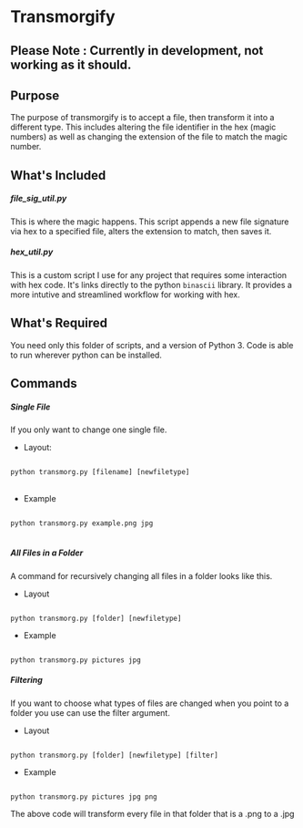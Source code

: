 # Transmorgify
## Please Note : Currently in development, not working as it should.

## Purpose
The purpose of transmorgify is to accept a file, then transform it into a
different type. This includes altering the file identifier in the hex (magic numbers)
as well as changing the extension of the file to match the magic number.

## What's Included

##### file_sig_util.py
This is where the magic happens. This script appends a new file signature via hex to a specified file, alters the extension to match, then saves it.

##### hex_util.py
This is a custom script I use for any project that requires some interaction with hex code. It's links directly to the python <code>binascii</code> library. It provides a more intutive and streamlined workflow for working with hex.


## What's Required

You need only this folder of scripts, and a version of Python 3. Code is able to run wherever python can be installed.


## Commands

##### Single File
If you only want to change one single file.

- Layout:<br>
<code>
python transmorg.py [filename] [newfiletype]
</code><br>

- Example<br>
<code>
python transmorg.py example.png jpg
</code><br>

##### All Files in a Folder
A command for recursively changing all files in a folder looks like this.

- Layout<br>
<code>
python transmorg.py [folder] [newfiletype]
</code>

- Example<br>
<code>
python transmorg.py pictures jpg
</code>

##### Filtering

If you want to choose what types of files are changed when you point to a folder you use can use the filter argument.

- Layout<br>
<code>
python transmorg.py [folder] [newfiletype] [filter]
</code>

- Example<br>
<code>
python transmorg.py pictures jpg png
</code>

  The above code will transform every file in that folder that is a .png to a .jpg
